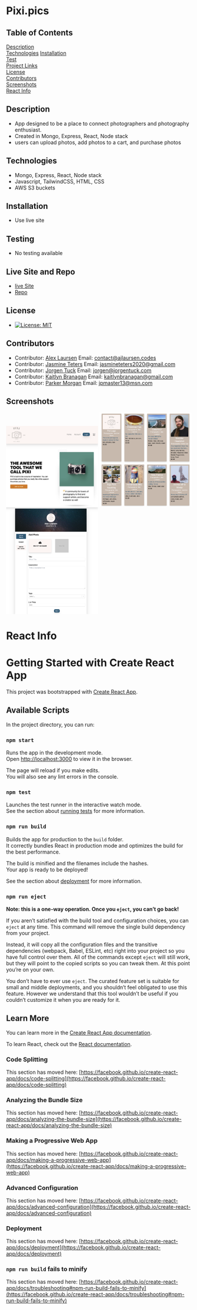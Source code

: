 
# Pixi.pics

## Table of Contents
[Description](#description)  
[Technologies](#Technologies)
[Installation](#Installation)  
[Test](#Testing)  
[Project Links](#live-Site-and-Repo)  
[License](#License)  
[Contributors](#Contributors)   
[Screenshots](#Screenshots)  
[React Info](#React-Info) 

## Description
* App designed to be a place to connect photographers and photography enthusiast.
* Created in Mongo, Express, React, Node stack
* users can upload photos, add photos to a cart, and purchase photos

## Technologies
* Mongo, Express, React, Node stack
* Javascript, TailwindCSS, HTML, CSS
* AWS S3 buckets

## Installation
* Use live site

## Testing
* No testing available

## Live Site and Repo
* [live Site](http://pixi.pics)
* [Repo](http://github.com/ajlaursen/Pixi)

## License
* [![License: MIT](https://img.shields.io/badge/License-MIT-yellow.svg)](https://opensource.org/licenses/MIT)

## Contributors
* Contributor: [Alex Laursen](https://github.com/Ajlaursen) Email: [contact@ajlaursen.codes](mailto:contact@ajlaursen.codes)
* Contributor: [Jasmine Teters](https://github.com/jasmineteters) Email: [jasmineteters2020@gmail.com](mailto:jasmineteters2020@gmail.com)
* Contributor: [Jorgen Tuck](https://github.com/jamestuckbc) Email: [jorgen@jorgentuck.com](mailto:jorgen@jorgentuck.com)
* Contributor: [Kaitlyn Branagan](https://github.com/katers0259) Email: [kaitlynbranagan@gmail.com](mailto:kaitlynbranagan@gmail.com)
* Contributor: [Parker Morgan](https://github.com/MorgansPlaysGames) Email: [jpmaster13@msn.com](mailto:jpmaster13@msn.com)

## Screenshots

<img src="readMeImages/screenshot1.png" width="250" >        <img src="readMeImages/screenshot3.png" width="250" >        <img src="readMeImages/screenshot2.png" width="250" >
  
  
  
  
# React Info


# Getting Started with Create React App

This project was bootstrapped with [Create React App](https://github.com/facebook/create-react-app).

## Available Scripts

In the project directory, you can run:

### `npm start`

Runs the app in the development mode.\
Open [http://localhost:3000](http://localhost:3000) to view it in the browser.

The page will reload if you make edits.\
You will also see any lint errors in the console.

### `npm test`

Launches the test runner in the interactive watch mode.\
See the section about [running tests](https://facebook.github.io/create-react-app/docs/running-tests) for more information.

### `npm run build`

Builds the app for production to the `build` folder.\
It correctly bundles React in production mode and optimizes the build for the best performance.

The build is minified and the filenames include the hashes.\
Your app is ready to be deployed!

See the section about [deployment](https://facebook.github.io/create-react-app/docs/deployment) for more information.

### `npm run eject`

**Note: this is a one-way operation. Once you `eject`, you can’t go back!**

If you aren’t satisfied with the build tool and configuration choices, you can `eject` at any time. This command will remove the single build dependency from your project.

Instead, it will copy all the configuration files and the transitive dependencies (webpack, Babel, ESLint, etc) right into your project so you have full control over them. All of the commands except `eject` will still work, but they will point to the copied scripts so you can tweak them. At this point you’re on your own.

You don’t have to ever use `eject`. The curated feature set is suitable for small and middle deployments, and you shouldn’t feel obligated to use this feature. However we understand that this tool wouldn’t be useful if you couldn’t customize it when you are ready for it.

## Learn More

You can learn more in the [Create React App documentation](https://facebook.github.io/create-react-app/docs/getting-started).

To learn React, check out the [React documentation](https://reactjs.org/).

### Code Splitting

This section has moved here: [https://facebook.github.io/create-react-app/docs/code-splitting](https://facebook.github.io/create-react-app/docs/code-splitting)

### Analyzing the Bundle Size

This section has moved here: [https://facebook.github.io/create-react-app/docs/analyzing-the-bundle-size](https://facebook.github.io/create-react-app/docs/analyzing-the-bundle-size)

### Making a Progressive Web App

This section has moved here: [https://facebook.github.io/create-react-app/docs/making-a-progressive-web-app](https://facebook.github.io/create-react-app/docs/making-a-progressive-web-app)

### Advanced Configuration

This section has moved here: [https://facebook.github.io/create-react-app/docs/advanced-configuration](https://facebook.github.io/create-react-app/docs/advanced-configuration)

### Deployment

This section has moved here: [https://facebook.github.io/create-react-app/docs/deployment](https://facebook.github.io/create-react-app/docs/deployment)

### `npm run build` fails to minify

This section has moved here: [https://facebook.github.io/create-react-app/docs/troubleshooting#npm-run-build-fails-to-minify](https://facebook.github.io/create-react-app/docs/troubleshooting#npm-run-build-fails-to-minify)
